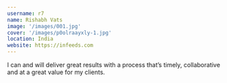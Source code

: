 ```yaml
---
username: r7
name: Rishabh Vats 
image: '/images/001.jpg'
cover: '/images/p0olraayxly-1.jpg'
location: India
website: https://infeeds.com
---
```

I can and will deliver great results with a process that’s timely, collaborative and at a great value for my clients.